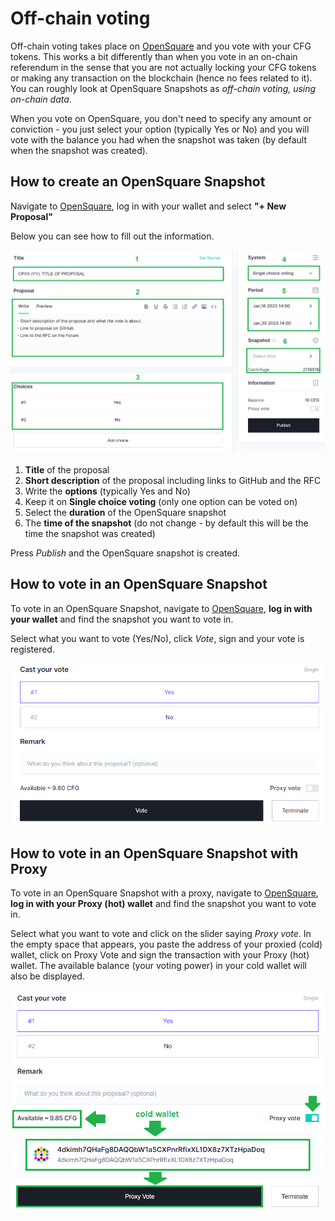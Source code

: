 # Off-chain voting

Off-chain voting takes place on [OpenSquare](https://voting.opensquare.io/space/centrifuge) and you vote with your CFG tokens. This works a bit differently than when you vote in an on-chain referendum in the sense that you are not actually locking your CFG tokens or making any transaction on the blockchain (hence no fees related to it). You can roughly look at OpenSquare Snapshots as *off-chain voting, using on-chain data*.

When you vote on OpenSquare, you don't need to specify any amount or conviction - you just select your option (typically Yes or No) and you will vote with the balance you had when the snapshot was taken (by default when the snapshot was created).

## How to create an OpenSquare Snapshot

Navigate to [OpenSquare](https://voting.opensquare.io/space/centrifuge), log in with your wallet and select **"+ New Proposal"**

Below you can see how to fill out the information.

![](./images/CreateSnap.png)

1. **Title** of the proposal 
2. **Short description** of the proposal including links to GitHub and the RFC
3. Write the **options** (typically Yes and No)
4. Keep it on **Single choice voting** (only one option can be voted on)
5. Select the **duration** of the OpenSquare snapshot
6. The **time of the snapshot** (do not change - by default this will be the time the snapshot was created)

Press *Publish* and the OpenSquare snapshot is created.


## How to vote in an OpenSquare Snapshot

To vote in an OpenSquare Snapshot, navigate to [OpenSquare](https://voting.opensquare.io/space/centrifuge), **log in with your wallet** and find the snapshot you want to vote in.

Select what you want to vote (Yes/No), click *Vote*, sign and your vote is registered.

![](./images/YesNo.png)

## How to vote in an OpenSquare Snapshot with Proxy

To vote in an OpenSquare Snapshot with a proxy, navigate to [OpenSquare](https://voting.opensquare.io/space/centrifuge), **log in with your Proxy (hot) wallet** and find the snapshot you want to vote in.

Select what you want to vote and click on the slider saying *Proxy vote*. In the empty space that appears, you paste the address of your proxied (cold) wallet, click on Proxy Vote and sign the transaction with your Proxy (hot) wallet. The available balance (your voting power) in your cold wallet will also be displayed.

![](./images/ProxyVote.png)

